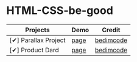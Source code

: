 # HTML-CSS-be-good

| Projects             | Demo | Credit |
| -------------------- | ---- | ----- |
| [✔] Parallax Project |   [page](https://focusthen.github.io/HTML-CSS-be-good/parallax-scrolling/)  | [bedimcode](https://github.com/bedimcode/parallax-scrolling-website)|
| [✔] Product Dard |   [page](https://focusthen.github.io/HTML-CSS-be-good/product-card/)  | [bedimcode](https://github.com/bedimcode/product-card-sneaker-air-max)|
